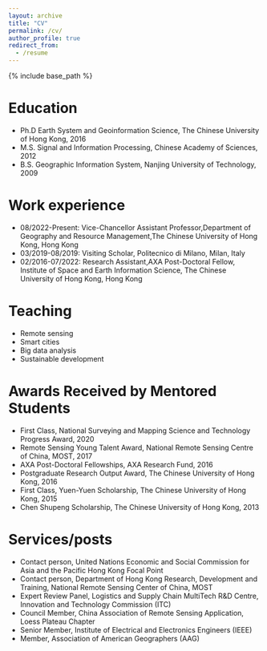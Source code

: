 ```yaml
---
layout: archive
title: "CV"
permalink: /cv/
author_profile: true
redirect_from:
  - /resume
---
```


{% include base_path %}

Education
======
* Ph.D Earth System and Geoinformation Science, The Chinese University of Hong Kong, 2016
* M.S. Signal and Information Processing, Chinese Academy of Sciences, 2012
* B.S. Geographic Information System, Nanjing University of Technology, 2009

Work experience
======
* 08/2022-Present: Vice-Chancellor Assistant Professor,Department of Geography and Resource Management,The Chinese University of Hong Kong, Hong Kong
* 03/2019-08/2019: Visiting Scholar, Politecnico di Milano, Milan, Italy
* 02/2016-07/2022: Research Assistant,AXA Post-Doctoral Fellow, Institute of Space and Earth Information Science, The Chinese University of Hong Kong, Hong Kong

Teaching
======
* Remote sensing
* Smart cities
* Big data analysis
* Sustainable development

  
Awards Received by Mentored Students
======
* First Class, National Surveying and Mapping Science and Technology Progress Award, 2020
* Remote Sensing Young Talent Award, National Remote Sensing Centre of China, MOST, 2017
* AXA Post-Doctoral Fellowships, AXA Research Fund, 2016
* Postgraduate Research Output Award, The Chinese University of Hong Kong, 2016
* First Class, Yuen-Yuen Scholarship, The Chinese University of Hong Kong, 2015
* Chen Shupeng Scholarship, The Chinese University of Hong Kong, 2013

  
Services/posts
======
* Contact person, United Nations Economic and Social Commission for Asia and the Pacific Hong Kong Focal Point
* Contact person, Department of Hong Kong Research, Development and Training, National Remote Sensing Center of China, MOST
* Expert Review Panel, Logistics and Supply Chain MultiTech R&D Centre, Innovation and Technology Commission (ITC)
* Council Member, China Association of Remote Sensing Application, Loess Plateau Chapter
* Senior Member, Institute of Electrical and Electronics Engineers (IEEE)
* Member, Association of American Geographers (AAG)


